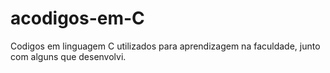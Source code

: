 # acodigos-em-C
Codigos em linguagem C  utilizados para aprendizagem na faculdade, junto com alguns que desenvolvi.

